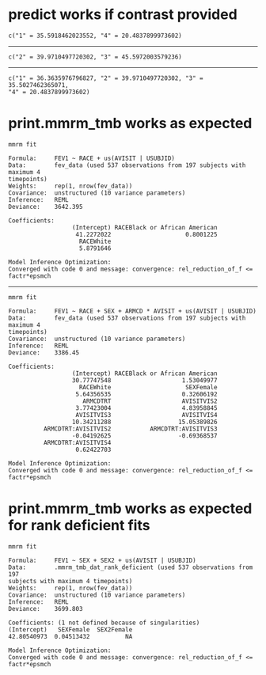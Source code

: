 # predict works if contrast provided

    c("1" = 35.5918462023552, "4" = 20.4837899973602)

---

    c("2" = 39.9710497720302, "3" = 45.5972003579236)

---

    c("1" = 36.3635976796827, "2" = 39.9710497720302, "3" = 35.5027462365071, 
    "4" = 20.4837899973602)

# print.mmrm_tmb works as expected

    mmrm fit
    
    Formula:     FEV1 ~ RACE + us(AVISIT | USUBJID)
    Data:        fev_data (used 537 observations from 197 subjects with maximum 4 
    timepoints)
    Weights:     rep(1, nrow(fev_data))
    Covariance:  unstructured (10 variance parameters)
    Inference:   REML
    Deviance:    3642.395
    
    Coefficients: 
                      (Intercept) RACEBlack or African American 
                       41.2272022                     0.8001225 
                        RACEWhite 
                        5.8791646 
    
    Model Inference Optimization:
    Converged with code 0 and message: convergence: rel_reduction_of_f <= factr*epsmch

---

    mmrm fit
    
    Formula:     FEV1 ~ RACE + SEX + ARMCD * AVISIT + us(AVISIT | USUBJID)
    Data:        fev_data (used 537 observations from 197 subjects with maximum 4 
    timepoints)
    Covariance:  unstructured (10 variance parameters)
    Inference:   REML
    Deviance:    3386.45
    
    Coefficients: 
                      (Intercept) RACEBlack or African American 
                      30.77747548                    1.53049977 
                        RACEWhite                     SEXFemale 
                       5.64356535                    0.32606192 
                         ARMCDTRT                    AVISITVIS2 
                       3.77423004                    4.83958845 
                       AVISITVIS3                    AVISITVIS4 
                      10.34211288                   15.05389826 
              ARMCDTRT:AVISITVIS2           ARMCDTRT:AVISITVIS3 
                      -0.04192625                   -0.69368537 
              ARMCDTRT:AVISITVIS4 
                       0.62422703 
    
    Model Inference Optimization:
    Converged with code 0 and message: convergence: rel_reduction_of_f <= factr*epsmch

# print.mmrm_tmb works as expected for rank deficient fits

    mmrm fit
    
    Formula:     FEV1 ~ SEX + SEX2 + us(AVISIT | USUBJID)
    Data:        .mmrm_tmb_dat_rank_deficient (used 537 observations from 197 
    subjects with maximum 4 timepoints)
    Weights:     rep(1, nrow(fev_data))
    Covariance:  unstructured (10 variance parameters)
    Inference:   REML
    Deviance:    3699.803
    
    Coefficients: (1 not defined because of singularities)
    (Intercept)   SEXFemale  SEX2Female 
    42.80540973  0.04513432          NA 
    
    Model Inference Optimization:
    Converged with code 0 and message: convergence: rel_reduction_of_f <= factr*epsmch

